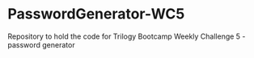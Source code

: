 # PasswordGenerator-WC5
Repository to hold the code for Trilogy Bootcamp Weekly Challenge 5 - password generator
